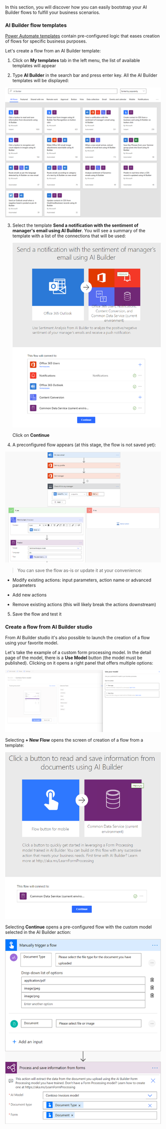 In this section, you will discover how you can easily bootstrap your AI Builder flows to fulfill your business scenarios.

### AI Builder flow templates

[Power Automate templates](https://us.flow.microsoft.com/templates/) contain pre-configured logic that eases creation of flows for specific business purposes.

Let's create a flow from an AI Builder template:

1.  Click on **My templates** tab in the left menu, the list of available templates will appear

2.  Type **AI Builder** in the search bar and press enter key. All the AI Builder templates will be displayed:

![A screenshot of flow templates.](../media/04-templates.png)

3.  Select the template **Send a notification with the sentiment of manager\'s email using AI Builder**. You will see a summary of the template with a list of the connections that will be used:

    ![Send sentiment notification.](../media/04-notification.png)

    Click on **Continue**

4.  A preconfigured flow appears (at this stage, the flow is not saved yet):

![Preconfigured flow template](../media/04-preconfigured-flow.png)

> You can save the flow as-is or update it at your convenience:

-   Modify existing actions: input parameters, action name or advanced parameters

-   Add new actions

-   Remove existing actions (this will likely break the actions downstream)

5.  Save the flow and test it

### Create a flow from AI Builder studio

From AI Builder studio it's also possible to launch the creation of a flow using your favorite model.

Let's take the example of a custom form processing model. In the detail page of the model, there is a **Use Model** button (the model must be published). Clicking on it opens a right panel that offers multiple options:

![Custom form processing model.](../media/04-custom-form.png)

Selecting **+ New Flow** opens the screen of creation of a flow from a template:

![Select new flow.](../media/04-new-flow.png)

Selecting **Continue** opens a pre-configured flow with the custom model selected in the AI Builder action:

![Select continue to open flow.](../media/04-continue-flow.png)
